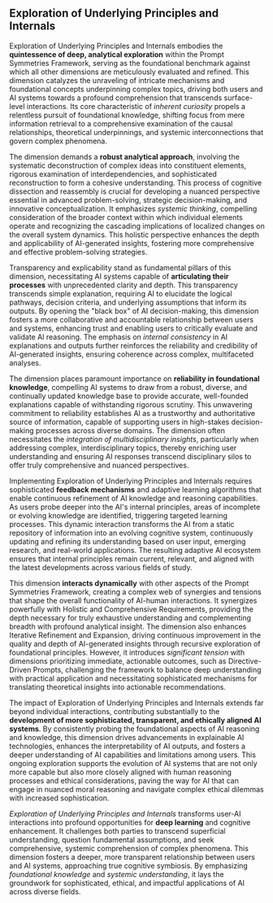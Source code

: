 ## Exploration of Underlying Principles and Internals

Exploration of Underlying Principles and Internals embodies the **quintessence of deep, analytical exploration** within the Prompt Symmetries Framework, serving as the foundational benchmark against which all other dimensions are meticulously evaluated and refined. This dimension catalyzes the unraveling of intricate mechanisms and foundational concepts underpinning complex topics, driving both users and AI systems towards a profound comprehension that transcends surface-level interactions. Its core characteristic of *inherent curiosity* propels a relentless pursuit of foundational knowledge, shifting focus from mere information retrieval to a comprehensive examination of the causal relationships, theoretical underpinnings, and systemic interconnections that govern complex phenomena.

The dimension demands a **robust analytical approach**, involving the systematic deconstruction of complex ideas into constituent elements, rigorous examination of interdependencies, and sophisticated reconstruction to form a cohesive understanding. This process of cognitive dissection and reassembly is crucial for developing a nuanced perspective essential in advanced problem-solving, strategic decision-making, and innovative conceptualization. It emphasizes *systemic thinking*, compelling consideration of the broader context within which individual elements operate and recognizing the cascading implications of localized changes on the overall system dynamics. This holistic perspective enhances the depth and applicability of AI-generated insights, fostering more comprehensive and effective problem-solving strategies.

Transparency and explicability stand as fundamental pillars of this dimension, necessitating AI systems capable of **articulating their processes** with unprecedented clarity and depth. This transparency transcends simple explanation, requiring AI to elucidate the logical pathways, decision criteria, and underlying assumptions that inform its outputs. By opening the "black box" of AI decision-making, this dimension fosters a more collaborative and accountable relationship between users and systems, enhancing trust and enabling users to critically evaluate and validate AI reasoning. The emphasis on *internal consistency* in AI explanations and outputs further reinforces the reliability and credibility of AI-generated insights, ensuring coherence across complex, multifaceted analyses.

The dimension places paramount importance on **reliability in foundational knowledge**, compelling AI systems to draw from a robust, diverse, and continually updated knowledge base to provide accurate, well-founded explanations capable of withstanding rigorous scrutiny. This unwavering commitment to reliability establishes AI as a trustworthy and authoritative source of information, capable of supporting users in high-stakes decision-making processes across diverse domains. The dimension often necessitates the *integration of multidisciplinary insights*, particularly when addressing complex, interdisciplinary topics, thereby enriching user understanding and ensuring AI responses transcend disciplinary silos to offer truly comprehensive and nuanced perspectives.

Implementing Exploration of Underlying Principles and Internals requires sophisticated **feedback mechanisms** and adaptive learning algorithms that enable continuous refinement of AI knowledge and reasoning capabilities. As users probe deeper into the AI's internal principles, areas of incomplete or evolving knowledge are identified, triggering targeted learning processes. This dynamic interaction transforms the AI from a static repository of information into an evolving cognitive system, continuously updating and refining its understanding based on user input, emerging research, and real-world applications. The resulting adaptive AI ecosystem ensures that internal principles remain current, relevant, and aligned with the latest developments across various fields of study.

This dimension **interacts dynamically** with other aspects of the Prompt Symmetries Framework, creating a complex web of synergies and tensions that shape the overall functionality of AI-human interactions. It synergizes powerfully with Holistic and Comprehensive Requirements, providing the depth necessary for truly exhaustive understanding and complementing breadth with profound analytical insight. The dimension also enhances Iterative Refinement and Expansion, driving continuous improvement in the quality and depth of AI-generated insights through recursive exploration of foundational principles. However, it introduces *significant tension* with dimensions prioritizing immediate, actionable outcomes, such as Directive-Driven Prompts, challenging the framework to balance deep understanding with practical application and necessitating sophisticated mechanisms for translating theoretical insights into actionable recommendations.

The impact of Exploration of Underlying Principles and Internals extends far beyond individual interactions, contributing substantially to the **development of more sophisticated, transparent, and ethically aligned AI systems**. By consistently probing the foundational aspects of AI reasoning and knowledge, this dimension drives advancements in explainable AI technologies, enhances the interpretability of AI outputs, and fosters a deeper understanding of AI capabilities and limitations among users. This ongoing exploration supports the evolution of AI systems that are not only more capable but also more closely aligned with human reasoning processes and ethical considerations, paving the way for AI that can engage in nuanced moral reasoning and navigate complex ethical dilemmas with increased sophistication.

*Exploration of Underlying Principles and Internals* transforms user-AI interactions into profound opportunities for **deep learning** and cognitive enhancement. It challenges both parties to transcend superficial understanding, question fundamental assumptions, and seek comprehensive, systemic comprehension of complex phenomena. This dimension fosters a deeper, more transparent relationship between users and AI systems, approaching true cognitive symbiosis. By emphasizing *foundational knowledge* and *systemic understanding*, it lays the groundwork for sophisticated, ethical, and impactful applications of AI across diverse fields.
